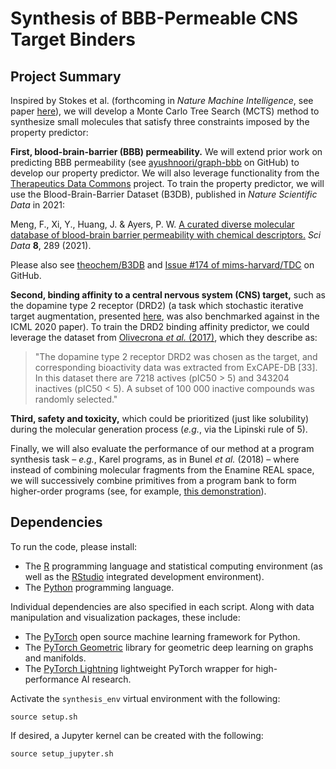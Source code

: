 # Synthesis of BBB-Permeable CNS Target Binders

## Project Summary

Inspired by Stokes et al. (forthcoming in *Nature Machine Intelligence*, see paper [here](https://edstem.org/us/courses/42364/discussion/3715178)), we will develop a Monte Carlo Tree Search (MCTS) method to synthesize small molecules that satisfy three constraints imposed by the property predictor:

**First, blood-brain-barrier (BBB) permeability.** We will extend prior work on predicting BBB permeability (see [ayushnoori/graph-bbb](https://github.com/ayushnoori/graph-bbb) on GitHub) to develop our property predictor. We will also leverage functionality from the [Therapeutics Data Commons](https://tdcommons.ai/) project. To train the property predictor, we will use the Blood-Brain-Barrier Dataset (B3DB), published in *Nature Scientific Data* in 2021: 

Meng, F., Xi, Y., Huang, J. & Ayers, P. W. [A curated diverse molecular database of blood-brain barrier permeability with chemical descriptors.](https://www.nature.com/articles/s41597-021-01069-5) *Sci Data* **8**, 289 (2021).

Please also see [theochem/B3DB](https://github.com/theochem/B3DB) and [Issue #174 of mims-harvard/TDC](https://github.com/mims-harvard/TDC/issues/174) on GitHub. 

**Second, binding affinity to a central nervous system (CNS) target,** such as the dopamine type 2 receptor (DRD2) (a task which stochastic iterative target augmentation, presented [here](https://edstem.org/us/courses/42364/discussion/3715178), was also benchmarked against in the ICML 2020 paper). To train the DRD2 binding affinity predictor, we could leverage the dataset from [Olivecrona *et al.* (2017)](https://arxiv.org/abs/1704.07555), which they describe as:

> "The dopamine type 2 receptor DRD2 was chosen as the target, and corresponding bioactivity data was extracted from ExCAPE-DB [33]. In this dataset there are 7218 actives (pIC50 > 5) and 343204 inactives (pIC50 < 5). A subset of 100 000 inactive compounds was randomly selected."

**Third, safety and toxicity,** which could be prioritized (just like solubility) during the molecular generation process (*e.g.*, via the Lipinski rule of 5).

Finally, we will also evaluate the performance of our method at a program synthesis task – *e.g.*, Karel programs, as in Bunel *et al.* (2018) – where instead of combining molecular fragments from the Enamine REAL space, we will successively combine primitives from a program bank to form higher-order programs (see, for example, [this demonstration](https://huggingface.co/spaces/ayushnoori/program-synthesis)).

## Dependencies

To run the code, please install:
* The [R](https://www.r-project.org/) programming language and statistical computing environment (as well as the [RStudio](https://rstudio.com/) integrated development environment).
* The [Python](https://www.python.org/) programming language.

Individual dependencies are also specified in each script. Along with data manipulation and visualization packages, these include:
* The [PyTorch](https://pytorch.org/) open source machine learning framework for Python.
* The [PyTorch Geometric](https://pytorch-geometric.readthedocs.io/en/latest/) library for geometric deep learning on graphs and manifolds.
* The [PyTorch Lightning](https://www.pytorchlightning.ai/) lightweight PyTorch wrapper for high-performance AI research.

Activate the `synthesis_env` virtual environment with the following:

```
source setup.sh
```
If desired, a Jupyter kernel can be created with the following:

```
source setup_jupyter.sh
```
